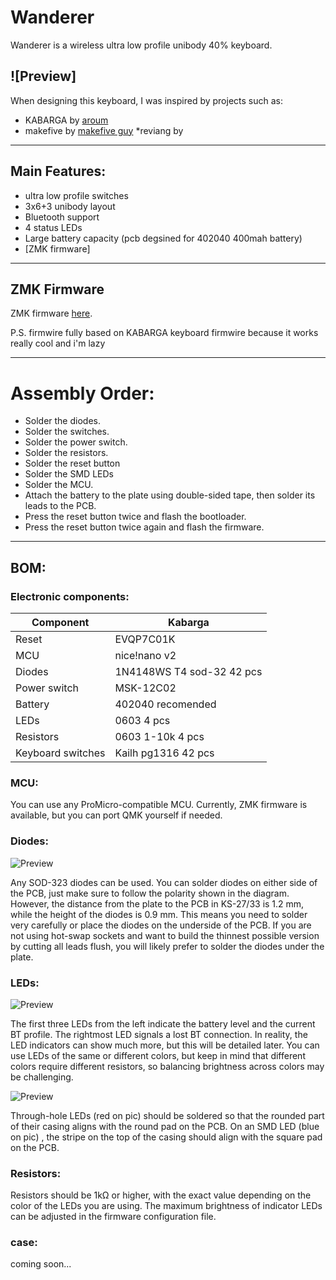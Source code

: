 # Wanderer
Wanderer is a wireless ultra low profile unibody 40% keyboard.  

![Preview]
---
When designing this keyboard, I was inspired by projects such as:
* KABARGA by [aroum](https://github.com/aroum/KABARGA)
* makefive by [makefive guy](https://github.com/mikeholscher/zmk-config-mikefive)
*reviang by []()
---
## Main Features:  
* ultra low profile switches
* 3x6+3 unibody layout
* Bluetooth support
* 4 status LEDs
* Large battery capacity (pcb degsined for 402040 400mah battery)
* [ZMK firmware]

---

## ZMK Firmware  
ZMK firmware [here](https://github.com/Kaumovich/zmk-wanderer).  

P.S. firmwire fully based on KABARGA keyboard firmwire because it works really cool and i'm lazy

---


# Assembly Order:

* Solder the diodes.
* Solder the switches.
* Solder the power switch.
* Solder the resistors.
* Solder the reset button
* Solder the SMD LEDs
* Solder the MCU.
* Attach the battery to the plate using double-sided tape, then solder its leads to the PCB.
* Press the reset button twice and flash the bootloader.
* Press the reset button twice again and flash the firmware.

---

## BOM:  
### Electronic components:
| Component          | Kabarga                    | 
| ------------------ | -------------------------- | 
| Reset              | EVQP7C01K                  | 
| MCU                | nice!nano v2               | 
| Diodes             | 1N4148WS T4 sod-32  42 pcs | 
| Power switch       | MSK-12C02                  | 
| Battery            | 402040 recomended          | 
| LEDs               | 0603                 4 pcs | 
| Resistors          | 0603 1-10k           4 pcs | 
| Keyboard switches  | Kailh pg1316        42 pcs | 


### MCU:
You can use any ProMicro-compatible MCU. Currently, ZMK firmware is available, but you can port QMK yourself if needed.


### Diodes:
![Preview](pics/diodes.png)  

Any SOD-323 diodes can be used. You can solder diodes on either side of the PCB, just make sure to follow the polarity shown in the diagram. However, the distance from the plate to the PCB in KS-27/33 is 1.2 mm, while the height of the diodes is 0.9 mm. This means you need to solder very carefully or place the diodes on the underside of the PCB. If you are not using hot-swap sockets and want to build the thinnest possible version by cutting all leads flush, you will likely prefer to solder the diodes under the plate.

### LEDs:
![Preview](pics/LED1_8mm.webp)  

The first three LEDs from the left indicate the battery level and the current BT profile. The rightmost LED signals a lost BT connection. In reality, the LED indicators can show much more, but this will be detailed later. You can use LEDs of the same or different colors, but keep in mind that different colors require different resistors, so balancing brightness across colors may be challenging.

![Preview](pics/led_footprint.png)

Through-hole LEDs (red on pic) should be soldered so that the rounded part of their casing aligns with the round pad on the PCB. On an SMD LED (blue on pic) , the stripe on the top of the casing should align with the square pad on the PCB.

### Resistors:
Resistors should be 1kΩ or higher, with the exact value depending on the color of the LEDs you are using. The maximum brightness of indicator LEDs can be adjusted in the firmware configuration file.


### case:

coming soon...
